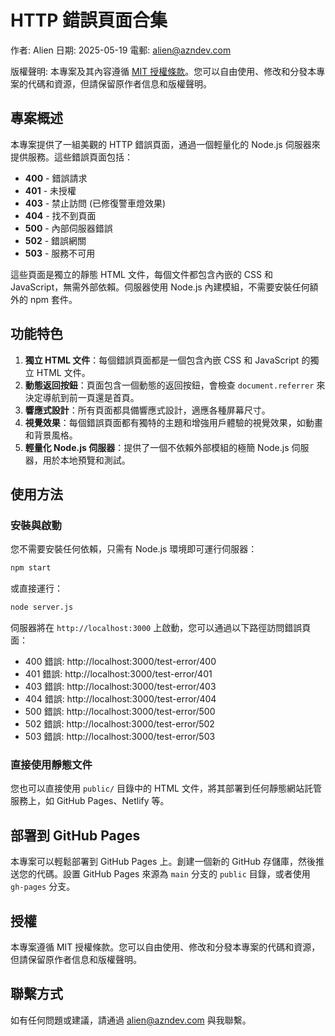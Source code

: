 # HTTP 錯誤頁面合集

作者: Alien
日期: 2025-05-19
電郵: alien@azndev.com

版權聲明: 本專案及其內容遵循 [MIT 授權條款](https://opensource.org/licenses/MIT)。您可以自由使用、修改和分發本專案的代碼和資源，但請保留原作者信息和版權聲明。

## 專案概述

本專案提供了一組美觀的 HTTP 錯誤頁面，通過一個輕量化的 Node.js 伺服器來提供服務。這些錯誤頁面包括：

- **400** - 錯誤請求
- **401** - 未授權
- **403** - 禁止訪問 (已修復警車燈效果)
- **404** - 找不到頁面
- **500** - 內部伺服器錯誤
- **502** - 錯誤網關
- **503** - 服務不可用

這些頁面是獨立的靜態 HTML 文件，每個文件都包含內嵌的 CSS 和 JavaScript，無需外部依賴。伺服器使用 Node.js 內建模組，不需要安裝任何額外的 npm 套件。

## 功能特色

1. **獨立 HTML 文件**：每個錯誤頁面都是一個包含內嵌 CSS 和 JavaScript 的獨立 HTML 文件。
2. **動態返回按鈕**：頁面包含一個動態的返回按鈕，會檢查 `document.referrer` 來決定導航到前一頁還是首頁。
3. **響應式設計**：所有頁面都具備響應式設計，適應各種屏幕尺寸。
4. **視覺效果**：每個錯誤頁面都有獨特的主題和增強用戶體驗的視覺效果，如動畫和背景風格。
5. **輕量化 Node.js 伺服器**：提供了一個不依賴外部模組的極簡 Node.js 伺服器，用於本地預覽和測試。

## 使用方法

### 安裝與啟動

您不需要安裝任何依賴，只需有 Node.js 環境即可運行伺服器：

```bash
npm start
```

或直接運行：

```bash
node server.js
```

伺服器將在 `http://localhost:3000` 上啟動，您可以通過以下路徑訪問錯誤頁面：

- 400 錯誤: http://localhost:3000/test-error/400
- 401 錯誤: http://localhost:3000/test-error/401
- 403 錯誤: http://localhost:3000/test-error/403
- 404 錯誤: http://localhost:3000/test-error/404
- 500 錯誤: http://localhost:3000/test-error/500
- 502 錯誤: http://localhost:3000/test-error/502
- 503 錯誤: http://localhost:3000/test-error/503

### 直接使用靜態文件

您也可以直接使用 `public/` 目錄中的 HTML 文件，將其部署到任何靜態網站託管服務上，如 GitHub Pages、Netlify 等。

## 部署到 GitHub Pages

本專案可以輕鬆部署到 GitHub Pages 上。創建一個新的 GitHub 存儲庫，然後推送您的代碼。設置 GitHub Pages 來源為 `main` 分支的 `public` 目錄，或者使用 `gh-pages` 分支。

## 授權

本專案遵循 MIT 授權條款。您可以自由使用、修改和分發本專案的代碼和資源，但請保留原作者信息和版權聲明。

## 聯繫方式

如有任何問題或建議，請通過 alien@azndev.com 與我聯繫。
